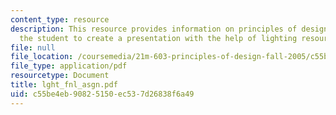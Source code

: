 ```yaml
---
content_type: resource
description: This resource provides information on principles of design and helps
  the student to create a presentation with the help of lighting resources.
file: null
file_location: /coursemedia/21m-603-principles-of-design-fall-2005/c55be4eb90825150ec537d26838f6a49_lght_fnl_asgn.pdf
file_type: application/pdf
resourcetype: Document
title: lght_fnl_asgn.pdf
uid: c55be4eb-9082-5150-ec53-7d26838f6a49
---
```

